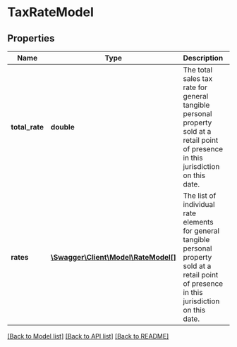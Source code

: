 # TaxRateModel

## Properties
Name | Type | Description | Notes
------------ | ------------- | ------------- | -------------
**total_rate** | **double** | The total sales tax rate for general tangible personal property sold at a retail point of presence  in this jurisdiction on this date. | [optional] 
**rates** | [**\Swagger\Client\Model\RateModel[]**](RateModel.md) | The list of individual rate elements for general tangible personal property sold at a retail  point of presence in this jurisdiction on this date. | [optional] 

[[Back to Model list]](../README.md#documentation-for-models) [[Back to API list]](../README.md#documentation-for-api-endpoints) [[Back to README]](../README.md)


